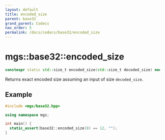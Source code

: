 ```yaml
---
layout: default
title: encoded_size
parent: base32
grand_parent: Codecs
nav_order: 5
permalink: /docs/codecs/base32/encoded_size
---
```


# mgs::base32::encoded_size

```cpp
constexpr static std::size_t encoded_size(std::size_t decoded_size) noexcept;
```

Returns exact encoded size assuming an input of size `decoded_size`.

## Example

```cpp
#include <mgs/base32.hpp>

using namespace mgs;

int main() {
  static_assert(base32::encoded_size(8) == 12, "");
}
```
